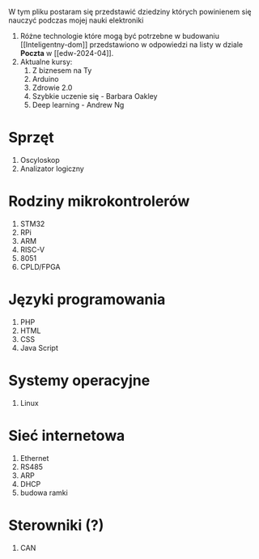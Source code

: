 W tym pliku postaram się przedstawić dziedziny których powinienem się nauczyć podczas mojej nauki elektroniki

1. Różne technologie które mogą być potrzebne w budowaniu [[Inteligentny-dom]]  przedstawiono w odpowiedzi na listy w dziale **Poczta** w [[edw-2024-04]].
2. Aktualne kursy:
	1. Z biznesem na Ty
	2. Arduino
	3. Zdrowie 2.0
	4. Szybkie uczenie się - Barbara Oakley
	5. Deep learning - Andrew Ng


# Sprzęt
1. Oscyloskop
2. Analizator logiczny

# Rodziny mikrokontrolerów
1. STM32
2. RPi
3. ARM
4. RISC-V
5. 8051
6. CPLD/FPGA

# Języki programowania
1. PHP
2. HTML
3. CSS
4. Java Script

# Systemy operacyjne
1. Linux

# Sieć internetowa
1. Ethernet
2. RS485
3. ARP
4. DHCP
5. budowa ramki

# Sterowniki (?)
1. CAN